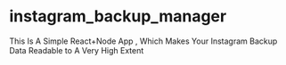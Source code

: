 # instagram_backup_manager
This Is A Simple React+Node App , Which Makes Your Instagram Backup Data Readable to A Very High Extent
